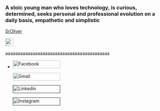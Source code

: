 ### A stoic young man who loves technology, is curious, determined, seeks personal and professional evolution on a daily basis, empathetic and simplistic


<a href="https://www.linkedin.com/in/emerson-oliveira-0564191b4/">SrOliver</a>

<a href="https://www.linkedin.com/in/emerson-oliveira-0564191b4/" rel="nofollow"><img src="https://image.flaticon.com/icons/png/512/174/174857.png" alt="Linkedin Badge" width=25rem height=25rem data-canonical-src="https://img.shields.io/badge/-Emerson%20Oliveira-6633cc?style=flat-square&amp;logo=Linkedin&amp;logoColor=white&amp;link=https://www.linkedin.com/in/emerson-oliveira-0564191b4"></a>

aaaaaaaaaaaaaaaaaaaaaaaaaaaaaaaaaaaaaaaaaa

<ul>
  <li>
    <a href="https://www.facebook.com/profile.php?id=100064468222184"><img src="https://lh4.googleusercontent.com/V7jUv7adsgr6SstT9lroTMOkB8hnHCpITT5Us6vuTtpmHM5XvcPrzINj5MCcaKcrcX2dM_VPxnfKdER9qvzS=w1600-h761-rw" alt="Facebook" width=150rem height=25rem></a>

  <a href="social"><img src="https://lh5.googleusercontent.com/ceyN1hom4kuGSmdgyryAIAr8HpuFt218-SrT7OO8s-O7nalygz2lshoG4uOB-OlT-OyUQIT8wV7oSZQQUd76=w1600-h690-rw" alt="Gmail" width=150rem height=25rem></a>

<a href=" "><img src="https://lh5.googleusercontent.com/udaVjJA7K-dLAOfB35UjkWdVFkJuWxzzUFm51o_47ETKU5pt-OmKaLfp14bCOTQAdj_NmXsqykSx2ydw_QxF=w1600-h690-rw" alt="Linkedin" width=150rem height=25rem></a>

<a href=" "><img src="https://lh3.googleusercontent.com/Zmvp8KvcCtcis-Q_62x7Xbse1rQkBYvrcN84e9RuRGiYXraQlZYlBKo3KdctKMAQoZNDFDNaKZDRfjWWDKxR=w1600-h690-rw" alt="Instagram" width=150rem height=25rem></a>  
  </li>
</ul>
